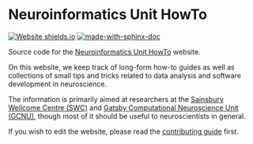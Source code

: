 # Neuroinformatics Unit HowTo

[![Website shields.io](https://img.shields.io/website-up-down-green-red/https/howto.neuroinformatics.dev.svg)](https://howto.neuroinformatics.dev)
[![made-with-sphinx-doc](https://img.shields.io/badge/Made%20with-Sphinx-1f425f.svg)](https://www.sphinx-doc.org/)

Source code for the [Neuroinformatics Unit HowTo](https://howto.neuroinformatics.dev/) website.

On this website, we keep track of long-form how-to guides as well as collections of small tips and tricks related to data analysis and software development in neuroscience.

The information is primarily aimed at researchers at the [Sainsbury Wellcome Centre (SWC)](https://www.sainsburywellcome.org/web/) and [Gatsby Computational Neuroscience Unit (GCNU)](https://www.ucl.ac.uk/gatsby/gatsby-computational-neuroscience-unit), though most of it should be useful to neuroscientists in general.

If you wish to edit the website, please read the [contributing guide](CONTRIBUTING.md) first.
